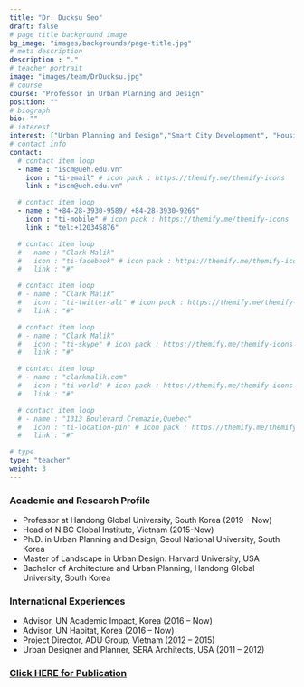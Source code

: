 ```yaml
---
title: "Dr. Ducksu Seo"
draft: false
# page title background image
bg_image: "images/backgrounds/page-title.jpg"
# meta description
description : "."
# teacher portrait
image: "images/team/DrDucksu.jpg"
# course
course: "Professor in Urban Planning and Design"
position: ""
# biograph
bio: ""
# interest
interest: ["Urban Planning and Design","Smart City Development", "Housing Studies", "Social Network Analysis and Mobility ","International Development and Global Citizenship Education" ]
# contact info
contact:
  # contact item loop
  - name : "iscm@ueh.edu.vn"
    icon : "ti-email" # icon pack : https://themify.me/themify-icons
    link : "iscm@ueh.edu.vn"

  # contact item loop
  - name : "+84-28-3930-9589/ +84-28-3930-9269"
    icon : "ti-mobile" # icon pack : https://themify.me/themify-icons
    link : "tel:+120345876"

  # contact item loop
  # - name : "Clark Malik"
  #   icon : "ti-facebook" # icon pack : https://themify.me/themify-icons
  #   link : "#"

  # contact item loop
  # - name : "Clark Malik"
  #   icon : "ti-twitter-alt" # icon pack : https://themify.me/themify-icons
  #   link : "#"

  # contact item loop
  # - name : "Clark Malik"
  #   icon : "ti-skype" # icon pack : https://themify.me/themify-icons
  #   link : "#"

  # contact item loop
  # - name : "clarkmalik.com"
  #   icon : "ti-world" # icon pack : https://themify.me/themify-icons
  #   link : "#"

  # contact item loop
  # - name : "1313 Boulevard Cremazie,Quebec"
  #   icon : "ti-location-pin" # icon pack : https://themify.me/themify-icons
  #   link : "#"

# type
type: "teacher"
weight: 3
---
```


### Academic and Research Profile
* Professor at Handong Global University, South Korea (2019 – Now)
* Head of NIBC Global Institute, Vietnam (2015-Now)
* Ph.D. in Urban Planning and Design, Seoul National University, South Korea
* Master of Landscape in Urban Design: Harvard University, USA
* Bachelor of Architecture and Urban Planning, Handong Global University, South Korea 


### International Experiences
* Advisor, UN Academic Impact, Korea (2016 – Now)
* Advisor, UN Habitat, Korea (2016 – Now)
* Project Director, ADU Group, Vietnam (2012 – 2015)
* Urban Designer and Planner, SERA Architects, USA (2011 – 2012)

### [Click HERE for Publication](https://scholar.google.co.kr/citations?user=7mawbTAAAAAJ&hl=en)‬ 

